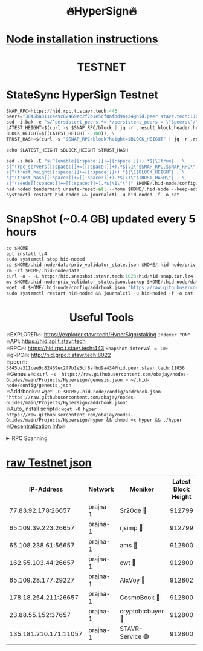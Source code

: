 <h1 align="center"> 🔥HyperSign🔥</h1>

[Node installation instructions](https://github.com/obajay/nodes-Guides/tree/main/Projects/Hypersign)
=

<h1 align="center"> TESTNET</h1>

# StateSync HyperSign Testnet
```python
SNAP_RPC=https://hid.rpc.t.stavr.tech:443
peers="3845ba311cee9c82469ec2f7b1e5cf8afbd9a434@hid.peer.stavr.tech:11056"
sed -i.bak -e "s/^persistent_peers *=.*/persistent_peers = \"$peers\"/" $HOME/.hid-node/config/config.toml
LATEST_HEIGHT=$(curl -s $SNAP_RPC/block | jq -r .result.block.header.height); \
BLOCK_HEIGHT=$((LATEST_HEIGHT - 100)); \
TRUST_HASH=$(curl -s "$SNAP_RPC/block?height=$BLOCK_HEIGHT" | jq -r .result.block_id.hash)

echo $LATEST_HEIGHT $BLOCK_HEIGHT $TRUST_HASH

sed -i.bak -E "s|^(enable[[:space:]]+=[[:space:]]+).*$|\1true| ; \
s|^(rpc_servers[[:space:]]+=[[:space:]]+).*$|\1\"$SNAP_RPC,$SNAP_RPC\"| ; \
s|^(trust_height[[:space:]]+=[[:space:]]+).*$|\1$BLOCK_HEIGHT| ; \
s|^(trust_hash[[:space:]]+=[[:space:]]+).*$|\1\"$TRUST_HASH\"| ; \
s|^(seeds[[:space:]]+=[[:space:]]+).*$|\1\"\"|" $HOME/.hid-node/config/config.toml
hid-noded tendermint unsafe-reset-all --home $HOME/.hid-node --keep-addr-book
systemctl restart hid-noded && journalctl -u hid-noded -f -o cat
```
# SnapShot (~0.4 GB) updated every 5 hours
```python
cd $HOME
apt install lz4
sudo systemctl stop hid-noded
cp $HOME/.hid-node/data/priv_validator_state.json $HOME/.hid-node/priv_validator_state.json.backup
rm -rf $HOME/.hid-node/data
curl -o - -L http://hid.snapshot.stavr.tech:1023/hid/hid-snap.tar.lz4 | lz4 -c -d - | tar -x -C $HOME/.hid-node --strip-components 2
mv $HOME/.hid-node/priv_validator_state.json.backup $HOME/.hid-node/data/priv_validator_state.json
wget -O $HOME/.hid-node/config/addrbook.json "https://raw.githubusercontent.com/obajay/nodes-Guides/main/Projects/Hypersign/addrbook.json"
sudo systemctl restart hid-noded && journalctl -u hid-noded -f -o cat
```

 <h1 align="center"> Useful Tools</h1>

🔥EXPLORER🔥:      https://explorer.stavr.tech/HyperSign/staking        `Indexer "ON"` \
🔥API:             https://hid.api.t.stavr.tech \
🔥RPC🔥:           https://hid.rpc.t.stavr.tech:443              `Snapshot-interval = 100` \
🔥gRPC🔥:          http://hid.grpc.t.stavr.tech:8022 \
🔥peer🔥:          `3845ba311cee9c82469ec2f7b1e5cf8afbd9a434@hid.peer.stavr.tech:11056` \
🔥Genesis🔥:     ```curl -s  https://raw.githubusercontent.com/obajay/nodes-Guides/main/Projects/Hypersign/genesis.json > ~/.hid-node/config/genesis.json``` \
🔥Addrbook🔥:    ```wget -O $HOME/.hid-node/config/addrbook.json "https://raw.githubusercontent.com/obajay/nodes-Guides/main/Projects/Hypersign/addrbook.json"``` \
🔥Auto_install script🔥: ```wget -O hyper https://raw.githubusercontent.com/obajay/nodes-Guides/main/Projects/Hypersign/hyper && chmod +x hyper && ./hyper``` \
🔥[Decentralization Info](https://github.com/obajay/StateSync-snapshots/tree/main/Projects/Hypersign/Decentralization)🔥

<details>
<summary>RPC Scanning</summary>

<h2 align="center"> We scan nodes in real time every 4 hours. And we provide the final result of RPC endpoints.
We cannot influence the operation of these nodes in any way. </h2>


```python
If Voting Power is higher than 0 --> then the Node is a validator of the network and may be subject to attack and be a potential threat to the chain.
```
```python
We marked such validators with a red symbol
```

</details>

[raw Testnet json](https://rpc-check.hypert.stavr.tech/hypert/rpc-hypert-result.json)
=

<table><tr><th>IP-Address</th><th>Network</th><th>Moniker</th><th>Latest Block Height</th><th>Earliest Block Height</th><th>Catching Up</th><th>Tx Index</th><th>Voting Power</th><th>Scan Time</th></tr><tr><td>77.83.92.178:26657</td><td>prajna-1</td><td>Sr20de 🔴</td><td>912799</td><td>1</td><td>False</td><td>on</td><td>1080256</td><td>2024-02-18T21:11:10.497860862UTC</td></tr><tr><td>65.109.39.223:26657</td><td>prajna-1</td><td>rjsimp 🔴</td><td>912799</td><td>1</td><td>False</td><td>on</td><td>1206151</td><td>2024-02-18T21:11:12.846476565UTC</td></tr><tr><td>65.108.238.61:56657</td><td>prajna-1</td><td>ams 🔴</td><td>912800</td><td>1</td><td>False</td><td>on</td><td>1246276</td><td>2024-02-18T21:11:19.755446309UTC</td></tr><tr><td>162.55.103.44:26657</td><td>prajna-1</td><td>cwt 🔴</td><td>912800</td><td>1</td><td>False</td><td>on</td><td>989833</td><td>2024-02-18T21:11:22.573033507UTC</td></tr><tr><td>65.109.28.177:29227</td><td>prajna-1</td><td>AlxVoy 🔴</td><td>912802</td><td>1</td><td>False</td><td>on</td><td>1073855</td><td>2024-02-18T21:11:31.426153694UTC</td></tr><tr><td>178.18.254.211:26657</td><td>prajna-1</td><td>CosmoBook 🔴</td><td>912800</td><td>108201</td><td>False</td><td>on</td><td>990495</td><td>2024-02-18T21:11:19.418538863UTC</td></tr><tr><td>23.88.55.152:37657</td><td>prajna-1</td><td>cryptobtcbuyer 🔴</td><td>912800</td><td>812800</td><td>False</td><td>on</td><td>1232769</td><td>2024-02-18T21:11:22.839166673UTC</td></tr><tr><td>135.181.210.171:11057</td><td>prajna-1</td><td>STAVR-Service 🟢</td><td>912800</td><td>911701</td><td>False</td><td>on</td><td>0</td><td>2024-02-18T21:11:20.148620595UTC</td></tr></table>
